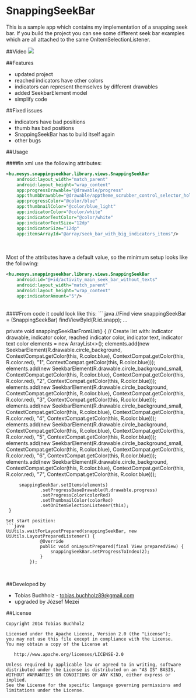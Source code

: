 SnappingSeekBar
===============
 
This is a sample app which contains my implementation of a snapping seek bar. If you build the project you can see some different seek bar examples which are all attached to the same OnItemSelectionListener.
 
##Video
![](https://github.com/jozsefmezei/SnappingSeekBar/master/sample.gif)


##Features
 - updated project
 - reached indicators have other colors
 - indicators can represent themselves by different drawables
 - added SeekbarElement model
 - simplify code
 
##Fixed issues
 - indicators have bad positions
 - thumb has bad positions
 - SnappingSeekBar has to build itself again
 - other bugs
 
##Usage
 
####In xml use the following attributes:

```xml
<hu.mesys.snappingseekbar.library.views.SnappingSeekBar
    android:layout_width="match_parent"
    android:layout_height="wrap_content"
    app:progressDrawable="@drawable/progress"
    app:thumbDrawable="@drawable/apptheme_scrubber_control_selector_holo_light"
    app:progressColor="@color/blue"
    app:thumbnailColor="@color/blue_light"
    app:indicatorColor="@color/white"
    app:indicatorTextColor="@color/white"
    app:indicatorTextSize="12dp"
    app:indicatorSize="12dp"
    app:itemsArrayId="@array/seek_bar_with_big_indicators_items"/> 
```

</br>
</br>
Most of the attributes have a default value, so the minimum setup looks like the following:

```xml
<hu.mesys.snappingseekbar.library.views.SnappingSeekBar
    android:id="@+id/activity_main_seek_bar_without_texts"
    android:layout_width="match_parent"
    android:layout_height="wrap_content"
    app:indicatorAmount="5"/>
```

</br>
####From code it could look like this:
``` java
//Find view
 snappingSeekBar = (SnappingSeekBar) findViewById(R.id.snapp);
 ...
 
 private void snappingSeekBarFromList() {
        // Create list with: indicator drawable, indicator color, reached indicator color, indicator text, indicator text color 
         elements = new ArrayList<>();
         elements.add(new SeekbarElement(R.drawable.circle_background, ContextCompat.getColor(this, R.color.blue), ContextCompat.getColor(this, R.color.red), "1", ContextCompat.getColor(this, R.color.blue)));
         elements.add(new SeekbarElement(R.drawable.circle_background_small, ContextCompat.getColor(this, R.color.blue), ContextCompat.getColor(this, R.color.red), "2", ContextCompat.getColor(this, R.color.blue)));
         elements.add(new SeekbarElement(R.drawable.circle_background, ContextCompat.getColor(this, R.color.blue), ContextCompat.getColor(this, R.color.red), "3", ContextCompat.getColor(this, R.color.blue)));
         elements.add(new SeekbarElement(R.drawable.circle_background_small, ContextCompat.getColor(this, R.color.blue), ContextCompat.getColor(this, R.color.red), "4", ContextCompat.getColor(this, R.color.blue)));
         elements.add(new SeekbarElement(R.drawable.circle_background, ContextCompat.getColor(this, R.color.blue), ContextCompat.getColor(this, R.color.red), "5", ContextCompat.getColor(this, R.color.blue)));
         elements.add(new SeekbarElement(R.drawable.circle_background_small, ContextCompat.getColor(this, R.color.blue), ContextCompat.getColor(this, R.color.red), "6", ContextCompat.getColor(this, R.color.blue)));
         elements.add(new SeekbarElement(R.drawable.circle_background, ContextCompat.getColor(this, R.color.blue), ContextCompat.getColor(this, R.color.red), "7", ContextCompat.getColor(this, R.color.blue)));
 
         snappingSeekBar.setItems(elements)
                 .setProgressBaseDrawable(R.drawable.progress)
                 .setProgressColor(colorRed)
                 .setThumbnailColor(colorRed)
                 .setOnItemSelectionListener(this);
     }
```
Set start position: 
```java
UiUtils.waitForLayoutPrepared(snappingSeekBar, new UiUtils.LayoutPreparedListener() {
             @Override
             public void onLayoutPrepared(final View preparedView) {
                 snappingSeekBar.setProgressToIndex(2);
             }
         });
```

 </br>

##Developed by
* Tobias Buchholz - <tobias.buchholz89@gmail.com>
* upgraded by József Mezei

##License

    Copyright 2014 Tobias Buchholz
   
    Licensed under the Apache License, Version 2.0 (the "License");
    you may not use this file except in compliance with the License.
    You may obtain a copy of the License at

       http://www.apache.org/licenses/LICENSE-2.0

    Unless required by applicable law or agreed to in writing, software
    distributed under the License is distributed on an "AS IS" BASIS,
    WITHOUT WARRANTIES OR CONDITIONS OF ANY KIND, either express or implied.
    See the License for the specific language governing permissions and
    limitations under the License.
